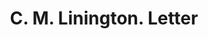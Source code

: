 ---
doi: 10.7916/D8ZC9DZF
date_other: '1892'
date_other_textual: '1892'
form: correspondence
genre:
- Letters (correspondence)
name:
- C. M. Linington
object_in_context_url: https://biggert.cul.columbia.edu/items/view/ave_biggert_00167
subject_hierarchical_geographic:
- Chicago, Illinois, United States
subject_name:
- C. M. Linington
title: C. M. Linington. Letter
sort_title: C. M. Linington. Letter
call_number: ave_biggert_00167
coordinates:
- 41.83694444444445,-87.68472222222222
pid: ave_biggert_00167
identifiers: ave_biggert_00167
thumbnail: https://derivativo-1.library.columbia.edu/iiif/2/ldpd:345140/full/!256,256/0/native.jpg
permalink: /biggert/ave_biggert_00167/
layout: iiif-image-page
---